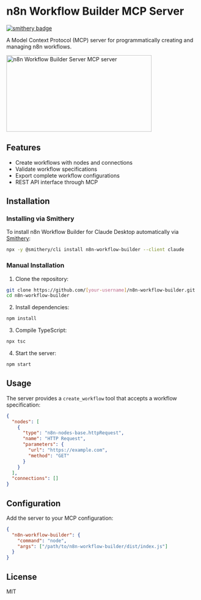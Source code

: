 # n8n Workflow Builder MCP Server
[![smithery badge](https://smithery.ai/badge/n8n-workflow-builder)](https://smithery.ai/server/n8n-workflow-builder)

A Model Context Protocol (MCP) server for programmatically creating and managing n8n workflows.

<a href="https://glama.ai/mcp/servers/fhoynrlnpp"><img width="380" height="200" src="https://glama.ai/mcp/servers/fhoynrlnpp/badge" alt="n8n Workflow Builder Server MCP server" /></a>

## Features
- Create workflows with nodes and connections
- Validate workflow specifications
- Export complete workflow configurations
- REST API interface through MCP

## Installation

### Installing via Smithery

To install n8n Workflow Builder for Claude Desktop automatically via [Smithery](https://smithery.ai/server/n8n-workflow-builder):

```bash
npx -y @smithery/cli install n8n-workflow-builder --client claude
```

### Manual Installation
1. Clone the repository:
```bash
git clone https://github.com/[your-username]/n8n-workflow-builder.git
cd n8n-workflow-builder
```

2. Install dependencies:
```bash
npm install
```

3. Compile TypeScript:
```bash
npx tsc
```

4. Start the server:
```bash
npm start
```

## Usage

The server provides a `create_workflow` tool that accepts a workflow specification:

```json
{
  "nodes": [
    {
      "type": "n8n-nodes-base.httpRequest",
      "name": "HTTP Request",
      "parameters": {
        "url": "https://example.com",
        "method": "GET"
      }
    }
  ],
  "connections": []
}
```

## Configuration

Add the server to your MCP configuration:

```json
{
  "n8n-workflow-builder": {
    "command": "node",
    "args": ["/path/to/n8n-workflow-builder/dist/index.js"]
  }
}
```

## License
MIT
